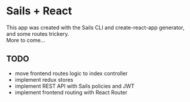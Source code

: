 # Sails + React

This app was created with the Sails CLI and create-react-app generator, and some routes trickery.    
More to come...

## TODO

- move frontend routes logic to index controller
- implement redux stores
- implement REST API with Sails policies and JWT
- implement frontend routing with React Router
